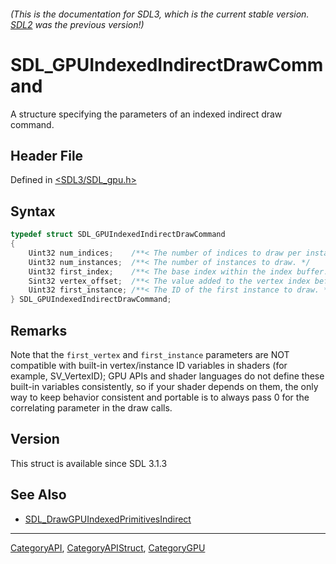 ###### (This is the documentation for SDL3, which is the current stable version. [SDL2](https://wiki.libsdl.org/SDL2/) was the previous version!)
# SDL_GPUIndexedIndirectDrawCommand

A structure specifying the parameters of an indexed indirect draw command.

## Header File

Defined in [<SDL3/SDL_gpu.h>](https://github.com/libsdl-org/SDL/blob/main/include/SDL3/SDL_gpu.h)

## Syntax

```c
typedef struct SDL_GPUIndexedIndirectDrawCommand
{
    Uint32 num_indices;    /**< The number of indices to draw per instance. */
    Uint32 num_instances;  /**< The number of instances to draw. */
    Uint32 first_index;    /**< The base index within the index buffer. */
    Sint32 vertex_offset;  /**< The value added to the vertex index before indexing into the vertex buffer. */
    Uint32 first_instance; /**< The ID of the first instance to draw. */
} SDL_GPUIndexedIndirectDrawCommand;
```

## Remarks

Note that the `first_vertex` and `first_instance` parameters are NOT
compatible with built-in vertex/instance ID variables in shaders (for
example, SV_VertexID); GPU APIs and shader languages do not define these
built-in variables consistently, so if your shader depends on them, the
only way to keep behavior consistent and portable is to always pass 0 for
the correlating parameter in the draw calls.

## Version

This struct is available since SDL 3.1.3

## See Also

- [SDL_DrawGPUIndexedPrimitivesIndirect](SDL_DrawGPUIndexedPrimitivesIndirect)

----
[CategoryAPI](CategoryAPI), [CategoryAPIStruct](CategoryAPIStruct), [CategoryGPU](CategoryGPU)


